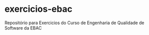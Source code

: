 # exercicios-ebac
Repositório para Exercicios do Curso de Engenharia de Qualidade de Software da EBAC
